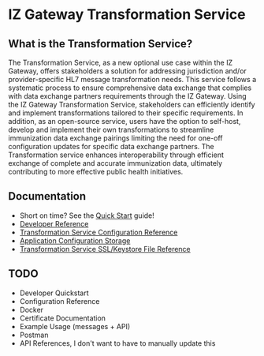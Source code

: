 # IZ Gateway Transformation Service

## What is the Transformation Service?

The Transformation Service, as a new optional use case within the IZ Gateway, offers stakeholders a solution for addressing jurisdiction and/or provider-specific HL7 message transformation needs. This service follows a systematic process to ensure comprehensive data exchange that complies with data exchange partners requirements through the IZ Gateway. Using the IZ Gateway Transformation Service, stakeholders can efficiently identify and implement transformations tailored to their specific requirements. In addition, as an open-source service, users have the option to self-host, develop and implement their own transformations to streamline immunization data exchange pairings limiting the need for one-off configuration updates for specific data exchange partners. The Transformation service enhances interoperability through efficient exchange of complete and accurate immunization data, ultimately contributing to more effective public health initiatives.

## Documentation

- Short on time? See the [Quick Start](./docs/QUICK_START.md) guide!
- [Developer Reference](./docs/DEVELOPER_REFERENCE.md)
- [Transformation Service Configuration Reference](./docs/CONFIGURATION_REFERENCE.md)
- [Application Configuration Storage](./APPLICATION_CONFIGURATION_STORAGE.md)
- [Transformation Service SSL/Keystore File Reference](./docs/KEYSTORE_FILES.md)

## TODO

- Developer Quickstart
- Configuration Reference
- Docker
- Certificate Documentation
- Example Usage (messages + API)
- Postman
- API References, I don't want to have to manually update this
